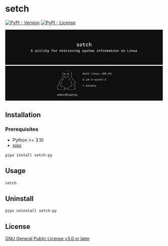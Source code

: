 # setch

[![PyPI - Version](https://img.shields.io/pypi/v/setch-py?style=social)](https://pypi.org/project/setch-py/)
[![PyPI - License](https://img.shields.io/pypi/l/setch-py?style=social)](https://github.com/mentiferous/setch/blob/main/LICENSE)

![banner](https://raw.githubusercontent.com/mentiferous/setch/refs/heads/main/assets/images/banner.svg)
![setch](https://raw.githubusercontent.com/mentiferous/setch/refs/heads/main/assets/images/setch.svg)

## Installation

### Prerequisites

- Python >= 3.10
- [pipx](https://pipx.pypa.io/stable/installation/#on-linux)

```sh
pipx install setch-py
```

## Usage

```sh
setch
```

## Uninstall

```sh
pipx uninstall setch-py
```

## License

[GNU General Public License v3.0 or later](https://github.com/mentiferous/setch/blob/main/LICENSE)
